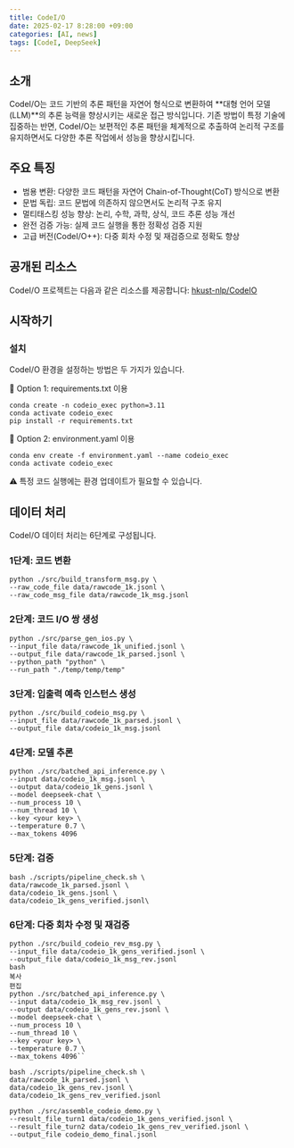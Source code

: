 ```yaml
---
title: CodeI/O
date: 2025-02-17 8:28:00 +09:00
categories: [AI, news]
tags: [CodeI, DeepSeek]
---
```


## 소개
CodeI/O는 코드 기반의 추론 패턴을 자연어 형식으로 변환하여 **대형 언어 모델(LLM)**의 추론 능력을 향상시키는 새로운 접근 방식입니다.
기존 방법이 특정 기술에 집중하는 반면, CodeI/O는 보편적인 추론 패턴을 체계적으로 추출하여 논리적 구조를 유지하면서도 다양한 추론 작업에서 성능을 향상시킵니다.

## 주요 특징
- 범용 변환: 다양한 코드 패턴을 자연어 Chain-of-Thought(CoT) 방식으로 변환
- 문법 독립: 코드 문법에 의존하지 않으면서도 논리적 구조 유지
- 멀티태스킹 성능 향상: 논리, 수학, 과학, 상식, 코드 추론 성능 개선
- 완전 검증 가능: 실제 코드 실행을 통한 정확성 검증 지원
- 고급 버전(CodeI/O++): 다중 회차 수정 및 재검증으로 정확도 향상


## 공개된 리소스
CodeI/O 프로젝트는 다음과 같은 리소스를 제공합니다:
[hkust-nlp/CodeIO](https://github.com/hkust-nlp/CodeIO)


## 시작하기
### 설치
CodeI/O 환경을 설정하는 방법은 두 가지가 있습니다.

📌 Option 1: requirements.txt 이용
```
conda create -n codeio_exec python=3.11
conda activate codeio_exec
pip install -r requirements.txt
```

📌 Option 2: environment.yaml 이용
```
conda env create -f environment.yaml --name codeio_exec
conda activate codeio_exec
```
⚠️ 특정 코드 실행에는 환경 업데이트가 필요할 수 있습니다.

## 데이터 처리
CodeI/O 데이터 처리는 6단계로 구성됩니다.

### 1단계: 코드 변환
```
python ./src/build_transform_msg.py \
--raw_code_file data/rawcode_1k.jsonl \
--raw_code_msg_file data/rawcode_1k_msg.jsonl
```


### 2단계: 코드 I/O 쌍 생성
```
python ./src/parse_gen_ios.py \
--input_file data/rawcode_1k_unified.jsonl \
--output_file data/rawcode_1k_parsed.jsonl \
--python_path "python" \
--run_path "./temp/temp/temp"
```

### 3단계: 입출력 예측 인스턴스 생성
```
python ./src/build_codeio_msg.py \
--input_file data/rawcode_1k_parsed.jsonl \
--output_file data/codeio_1k_msg.jsonl
```

### 4단계: 모델 추론
```
python ./src/batched_api_inference.py \
--input data/codeio_1k_msg.jsonl \
--output data/codeio_1k_gens.jsonl \
--model deepseek-chat \
--num_process 10 \
--num_thread 10 \
--key <your key> \
--temperature 0.7 \
--max_tokens 4096
```

### 5단계: 검증
```
bash ./scripts/pipeline_check.sh \
data/rawcode_1k_parsed.jsonl \
data/codeio_1k_gens.jsonl \
data/codeio_1k_gens_verified.jsonl\
```

### 6단계: 다중 회차 수정 및 재검증

```
python ./src/build_codeio_rev_msg.py \
--input_file data/codeio_1k_gens_verified.jsonl \
--output_file data/codeio_1k_msg_rev.jsonl
bash
복사
편집
python ./src/batched_api_inference.py \
--input data/codeio_1k_msg_rev.jsonl \
--output data/codeio_1k_gens_rev.jsonl \
--model deepseek-chat \
--num_process 10 \
--num_thread 10 \
--key <your key> \
--temperature 0.7 \
--max_tokens 4096``
```

```
bash ./scripts/pipeline_check.sh \
data/rawcode_1k_parsed.jsonl \
data/codeio_1k_gens_rev.jsonl \
data/codeio_1k_gens_rev_verified.jsonl
```

```
python ./src/assemble_codeio_demo.py \
--result_file_turn1 data/codeio_1k_gens_verified.jsonl \
--result_file_turn2 data/codeio_1k_gens_rev_verified.jsonl \
--output_file codeio_demo_final.jsonl
```

